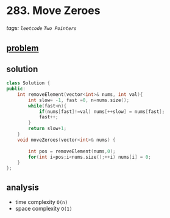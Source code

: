 # 283. Move Zeroes

###### tags: `leetcode` `Two Pointers`




## [problem](https://leetcode.com/problems/move-zeroes/)

## solution
```c++
class Solution {
public:
    int removeElement(vector<int>& nums, int val){
        int slow= -1, fast =0, n=nums.size();
        while(fast<n){
            if(nums[fast]!=val) nums[++slow] = nums[fast];
            fast++;
        }
        return slow+1;
    }
    void moveZeroes(vector<int>& nums) {
        
        int pos = removeElement(nums,0);
        for(int i=pos;i<nums.size();++i) nums[i] = 0;
    }
};
```

## analysis
- time complexity `O(n)`
- space complexity `O(1)`